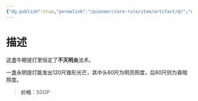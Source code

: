 ```yaml
---
{"dg-publish":true,"permalink":"/pioneer/core-rule/item/artifact/d/","dgPassFrontmatter":true}
---
```



# 描述
这盏牛眼提灯里恒定了**不灭明炎**法术。

一盏永明提灯能发出120尺锥形光芒，其中头60尺为明亮照度，后60尺则为昏暗照度。

>**价格**：50GP